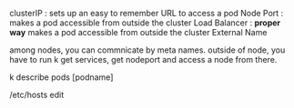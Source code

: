 
clusterIP : sets up an easy to remember URL to access a pod
Node Port : makes a pod accessible from outside the cluster
Load Balancer : **proper way** makes a pod accessible from outside the cluster
External Name


among nodes, you can commnicate by meta names.
outside of node, you have to run k get services, get nodeport and access a node from there.

k describe pods [podname]


/etc/hosts edit
